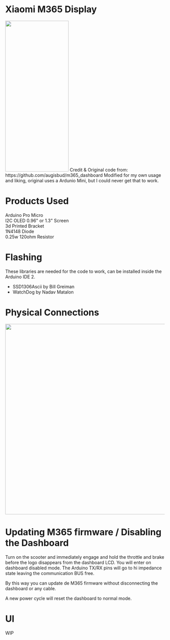 # Xiaomi M365 Display
<img src="https://cdn.discordapp.com/attachments/1082291382305169510/1168512901280186468/IMG_20231030_122312.jpg" width="200" height="475" />  
Credit & Original code from: https://github.com/augisbud/m365_dashboard  
Modified for my own usage and liking, original uses a Ardunio Mini, but I could never get that to work.  

# Products Used
Arduino Pro Micro  
I2C OLED 0.96" or 1.3" Screen  
3d Printed Bracket  
1N4148 Diode  
0.25w 120ohm Resistor  

# Flashing   
These libraries are needed for the code to work, can be installed inside the Arduino IDE 2.   
- SSD1306Ascii by Bill Greiman   
- WatchDog by Nadav Matalon   

# Physical Connections  
<img src="https://raw.githubusercontent.com/Levi990e/M365-Dashboard/master/pics/diagram.png?token=GHSAT0AAAAAACJEMPG5T6RCCQSDH5CJ2QNIZKA2HAA" width="600" height="600" /> 

# Updating M365 firmware / Disabling the Dashboard
Turn on the scooter and immediately engage and hold the throttle and brake before the logo disappears from the dashboard LCD. You will enter on dashboard disabled mode.
The Arduino TX/RX pins will go to hi impedance state leaving the communication BUS free.   

By this way you can update de M365 firmware without disconnecting the dashboard or any cable.   

A new power cycle will reset the dashboard to normal mode.   

# UI
WIP